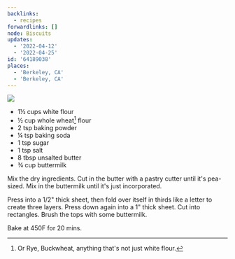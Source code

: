 ```yaml
---
backlinks:
  - recipes
forwardlinks: []
node: Biscuits
updates:
  - '2022-04-12'
  - '2022-04-25'
id: '64189038'
places:
  - 'Berkeley, CA'
  - 'Berkeley, CA'
---
```

![](images/64189038/lCTGENMXXG.webp "")

- 1½ cups white flour
- ½ cup whole wheat[^1] flour
- 2 tsp baking powder
- ¼ tsp baking soda
- 1 tsp sugar
- 1 tsp salt
- 8 tbsp unsalted butter
- ¾ cup buttermilk

Mix the dry ingredients. Cut in the butter with a pastry cutter until it's pea-sized. Mix in the buttermilk until it's just incorporated. 

Press into a 1/2" thick sheet, then fold over itself in thirds like a letter to create three layers. Press down again into a 1" thick sheet. Cut into rectangles. Brush the tops with some buttermilk. 

Bake at 450F for 20 mins. 

[^1]: Or Rye, Buckwheat, anything that's not just white flour. 
